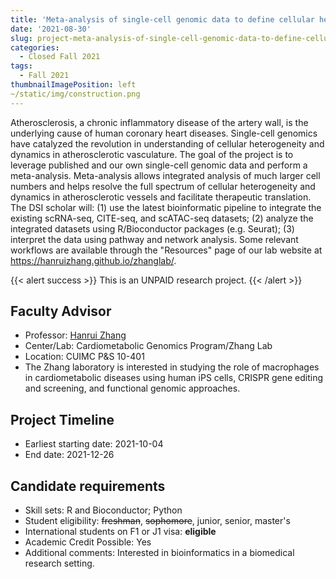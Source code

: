 ```yaml
---
title: 'Meta-analysis of single-cell genomic data to define cellular heterogeneity and dynamics in atherosclerotic vasculature'
date: '2021-08-30'
slug: project-meta-analysis-of-single-cell-genomic-data-to-define-cellular-heterogeneity-and-dynamics-in-atherosclerotic-vasculature
categories:
  - Closed Fall 2021
tags:
  - Fall 2021
thumbnailImagePosition: left
~/static/img/construction.png
---
```

Atherosclerosis, a chronic inflammatory disease of the artery wall, is the underlying cause of human coronary heart diseases. Single-cell genomics have catalyzed the revolution in understanding of cellular heterogeneity and dynamics in atherosclerotic vasculature. The goal of the project is to leverage published and our own single-cell genomic data and perform a meta-analysis. Meta-analysis allows integrated analysis of much larger cell numbers and helps resolve the full spectrum of cellular heterogeneity and dynamics in atherosclerotic vessels and facilitate therapeutic translation. The DSI scholar will: (1) use the latest bioinformatic pipeline to integrate the existing scRNA-seq, CITE-seq, and scATAC-seq datasets; (2) analyze the integrated datasets using R/Bioconductor packages (e.g. Seurat); (3) interpret the data using pathway and network analysis. Some relevant workflows are available through the "Resources" page of our lab website at https://hanruizhang.github.io/zhanglab/.

<!--more-->

{{< alert success >}}
This is an UNPAID research project.
{{< /alert >}}

## Faculty Advisor
+ Professor: [Hanrui Zhang](https://hanruizhang.github.io/zhanglab/)
+ Center/Lab: Cardiometabolic Genomics Program/Zhang Lab
+ Location: CUIMC P&S 10-401
+ The Zhang laboratory is interested in studying the role of macrophages in cardiometabolic diseases using human iPS cells, CRISPR gene editing and screening, and functional genomic approaches.

## Project Timeline
+ Earliest starting date: 2021-10-04
+ End date: 2021-12-26

## Candidate requirements
+ Skill sets: R and Bioconductor; Python
+ Student eligibility: ~~freshman~~, ~~sophomore~~, junior, senior, master's
+ International students on F1 or J1 visa: **eligible**
+ Academic Credit Possible: Yes
+ Additional comments: Interested in bioinformatics in a biomedical research setting.


